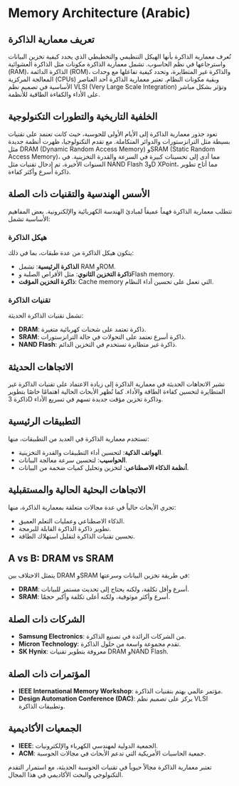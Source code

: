 # Memory Architecture (Arabic)

## تعريف معمارية الذاكرة
تُعرف معمارية الذاكرة بأنها الهيكل التنظيمي والتخطيطي الذي يحدد كيفية تخزين البيانات واسترجاعها في نظم الحاسوب. تشمل معمارية الذاكرة مكونات مثل الذاكرة العشوائية (RAM)، الذاكرة الدائمة (ROM)، والذاكرة غير المتطايرة، وتحدد كيفية تفاعلها مع وحدات المعالجة المركزية (CPUs) وبقية مكونات النظام. تعتبر معمارية الذاكرة أحد العناصر الأساسية في تصميم نظم VLSI (Very Large Scale Integration) وتؤثر بشكل مباشر على الأداء والكفاءة الطاقية للأنظمة.

## الخلفية التاريخية والتطورات التكنولوجية
تعود جذور معمارية الذاكرة إلى الأيام الأولى للحوسبة، حيث كانت تعتمد على تقنيات بسيطة مثل الترانزستورات والدوائر المتكاملة. مع تقدم التكنولوجيا، ظهرت أنظمة جديدة مثل DRAM (Dynamic Random Access Memory) وSRAM (Static Random Access Memory)، مما أدى إلى تحسينات كبيرة في السرعة والقدرة التخزينية. في السنوات الأخيرة، تم إدخال تقنيات مثل NAND Flash و3D XPoint، مما أتاح تطوير ذاكرة أسرع وأكثر كفاءة.

## الأسس الهندسية والتقنيات ذات الصلة
تتطلب معمارية الذاكرة فهماً عميقاً لمبادئ الهندسة الكهربائية والإلكترونية. بعض المفاهيم الأساسية تشمل:

### هيكل الذاكرة
يتكون هيكل الذاكرة من عدة طبقات، بما في ذلك:
- **الذاكرة الرئيسية**: تشمل RAM وROM.
- **ذاكرة التخزين الثانوي**: مثل الأقراص الصلبة وFlash memory.
- **ذاكرة التخزين المؤقت**: Cache memory التي تعمل على تحسين أداء النظام.

### تقنيات الذاكرة
تشمل تقنيات الذاكرة الحديثة:
- **DRAM**: ذاكرة تعتمد على شحنات كهربائية متغيرة.
- **SRAM**: ذاكرة أسرع تعتمد على التحولات في حالة الترانزستورات.
- **NAND Flash**: ذاكرة غير متطايرة تستخدم في التخزين الدائم.

## الاتجاهات الحديثة
تشير الاتجاهات الحديثة في معمارية الذاكرة إلى زيادة الاعتماد على تقنيات الذاكرة غير المتطايرة لتحسين كفاءة الطاقة والأداء. كما تُظهر الأبحاث الحالية اهتمامًا خاصًا بتطوير ذاكرة 3D وذاكرة تخزين مؤقت جديدة تسهم في تسريع الأداء.

## التطبيقات الرئيسية
تستخدم معمارية الذاكرة في العديد من التطبيقات، منها:
- **الهواتف الذكية**: لتحسين أداء التطبيقات والقدرة التخزينية.
- **الحواسيب**: لتحسين سرعة معالجة البيانات.
- **أنظمة الذكاء الاصطناعي**: لتخزين وتحليل كميات ضخمة من البيانات.

## الاتجاهات البحثية الحالية والمستقبلية
تجري الأبحاث حالياً في عدة مجالات متعلقة بمعمارية الذاكرة، منها:
- الذكاء الاصطناعي وعمليات التعلم العميق.
- تطوير ذاكرة الذاكرة القابلة للبرمجة.
- تحسين تقنيات الذاكرة لتقليل استهلاك الطاقة.

## A vs B: DRAM vs SRAM
يتمثل الاختلاف بين DRAM وSRAM في طريقة تخزين البيانات وسرعتها:
- **DRAM**: أسرع وأقل تكلفة، ولكنه يحتاج إلى تحديث مستمر للبيانات.
- **SRAM**: أسرع وأكثر موثوقية، ولكنه أعلى تكلفة وأكبر حجمًا.

## الشركات ذات الصلة
- **Samsung Electronics**: من الشركات الرائدة في تصنيع الذاكرة.
- **Micron Technology**: تقدم مجموعة واسعة من حلول الذاكرة.
- **SK Hynix**: معروفة بتطوير تقنيات DRAM وNAND Flash.

## المؤتمرات ذات الصلة
- **IEEE International Memory Workshop**: مؤتمر عالمي يهتم بتقنيات الذاكرة.
- **Design Automation Conference (DAC)**: يركز على تصميم نظم VLSI وتطبيقات الذاكرة.

## الجمعيات الأكاديمية
- **IEEE**: الجمعية الدولية لمهندسي الكهرباء والإلكترونيات.
- **ACM**: جمعية الحاسبات الأمريكية التي تدعم الأبحاث في مجالات الحوسبة.

تعتبر معمارية الذاكرة مجالاً حيوياً في تقنيات الحوسبة الحديثة، مع استمرار التقدم التكنولوجي والبحث الأكاديمي في هذا المجال.